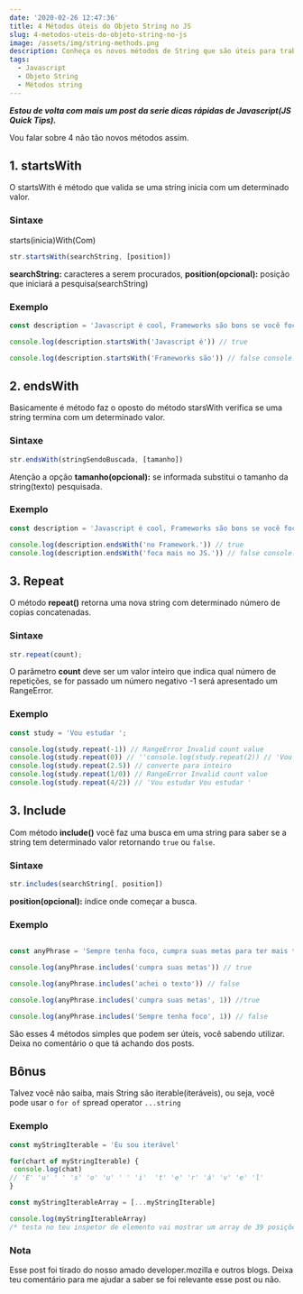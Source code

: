 ```yaml
---
date: '2020-02-26 12:47:36'
title: 4 Métodos úteis do Objeto String no JS
slug: 4-metodos-uteis-do-objeto-string-no-js
image: /assets/img/string-methods.png
description: Conheça os novos métodos de String que são úteis para trabalhar no dia a dia.
tags:
  - Javascript
  - Objeto String
  - Métodos string
---
```

***Estou de volta com mais um post da serie dicas rápidas de Javascript(JS Quick Tips).***

Vou falar sobre 4 não tão novos métodos assim.

## 1. startsWith 

O startsWith é método que valida se uma string inicia com um determinado valor.

### Sintaxe

starts(inicia)With(Com)
```javascript
str.startsWith(searchString, [position])
```
**searchString:** caracteres a serem procurados, **position(opcional):** posição que iniciará a pesquisa(searchString)

### Exemplo

```javascript
const description = 'Javascript é cool, Frameworks são bons se você foca mais no JS do que no Framework.'

console.log(description.startsWith('Javascript é')) // true

console.log(description.startsWith('Frameworks são')) // false console.log(description.startsWith('é cool', 11)) // true 'Javascript ' são 11 posições devido ao espaço que também é um caracter.
```
## 2. endsWith 

Basicamente é método faz o oposto do método starsWith verifica se uma string termina com um determinado valor.

### Sintaxe

```javascript
str.endsWith(stringSendoBuscada, [tamanho])
```
Atenção a opção **tamanho(opcional):** se informada substitui o tamanho da string(texto) pesquisada.

### Exemplo

```javascript 
const description = 'Javascript é cool, Frameworks são bons se você foca mais no JS do que no Framework.'

console.log(description.endsWith('no Framework.')) // true
console.log(description.endsWith('foca mais no JS.')) // false console.log(description.endsWith('Frameworks são bons', 38)) // true esse 38 é length do texto até a palavra 'bons'
```
## 3. Repeat 

O método **repeat()** retorna uma nova string com determinado número de copias concatenadas.

### Sintaxe

```javascript
str.repeat(count);
```

O parâmetro **count** deve ser um valor inteiro que indica qual número de repetições, se for passado um número negativo -1 será apresentado um RangeError.

### Exemplo

```javascript
const study = 'Vou estudar ';

console.log(study.repeat(-1)) // RangeError Invalid count value 
console.log(study.repeat(0)) // ''console.log(study.repeat(2)) // 'Vou estudar Vou estudar Vou estudar'
console.log(study.repeat(2.5)) // converte para inteiro
console.log(study.repeat(1/0)) // RangeError Invalid count value
console.log(study.repeat(4/2)) // 'Vou estudar Vou estudar '
```

## 3. Include 

Com método **include()** você faz uma busca em uma string para saber se a string tem determinado valor retornando ` true ` ou ` false `.

### Sintaxe

```javascript
str.includes(searchString[, position])
```

**position(opcional):** índice onde começar a busca.

### Exemplo

```javascript

const anyPhrase = 'Sempre tenha foco, cumpra suas metas para ter mais tempo para sua vida particular.'

console.log(anyPhrase.includes('cumpra suas metas')) // true

console.log(anyPhrase.includes('achei o texto')) // false

console.log(anyPhrase.includes('cumpra suas metas', 1)) //true

console.log(anyPhrase.includes('Sempre tenha foco', 1)) // false
```
São esses 4 métodos simples que podem ser úteis, você sabendo utilizar. Deixa no comentário o que tá achando dos posts.

## Bônus

Talvez você não saiba, mais String são iterable(iteráveis), ou seja, você pode usar o ```for of``` spread operator ```...string```

### Exemplo

```javascript
const myStringIterable = 'Eu sou iterável'

for(chart of myStringIterable) {
 console.log(chat) 
// 'E' 'u' ' ' 's' 'o' 'u' ' ' 'i'  't' 'e' 'r' 'á' 'v' 'e' 'l'
}

const myStringIterableArray = [...myStringIterable]

console.log(myStringIterableArray)
/* testa no teu inspetor de elemento vai mostrar um array de 39 posições, que não vou escrever aqui por já escrevi de mais nesse post \0/.*/
```
### Nota

Esse post foi tirado do nosso amado developer.mozilla e outros blogs.
Deixa teu comentário para me ajudar a saber se foi relevante esse post ou não.
